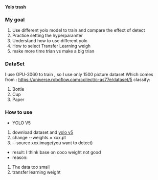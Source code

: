 #### Yolo trash

### My goal
1. Use different yolo model to train and compare the effect of detect
2. Practice setting the hyperparamter
3. Understand how to use different yolo 
4. How to select Transfer Learning weigh
5. make more time trian vs make a big trian

### DataSet
I use GPU-3060 to train , so I use only 1500 picture dataset
Which comes from : <https://universe.roboflow.com/collect/c-as77e/dataset/5>
classify:
1. Bottle
2. Cup
3. Paper

### How to use 
- YOLO V5
1. download dataset and [yolo v5](https://github.com/ultralytics/yolov5/tree/v5.0)
2. change --weights = xxx.pt
3. --source xxx.image(you want to detect)

  - result:
  I think base on coco weight not good 
  - reason:
  1. The data too small
  2. transfer learning weight 
  
 
